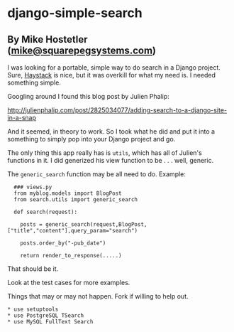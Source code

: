 # django-simple-search 
## By Mike Hostetler (mike@squarepegsystems.com)

I was looking for a portable, simple way to do search in a Django project. Sure, [Haystack](http://haystacksearch.org/) is nice, but it was overkill for what my need is. I needed something simple.

Googling around I found this blog post by Julien Phalip:

http://julienphalip.com/post/2825034077/adding-search-to-a-django-site-in-a-snap

And it seemed, in theory to work. So I took what he did and put it into a something to simply pop into your Django project and go.

The only thing this app really has is `utils`, which has all of Julien's functions in it. I did generized his view function to be . . . well, generic.

The `generic_search` function may be all need to do. Example:

      ### views.py
      from myblog.models import BlogPost
      from search.utils import generic_search

      def search(request):

        posts = generic_search(request,BlogPost,["title","content"],query_param="search")

        posts.order_by("-pub_date")        

        return render_to_response(.....)

That should be it.

Look at the test cases for more examples.

Things that may or may not happen. Fork if willing to help out.

    * use setuptools
    * use PostgreSQL TSearch 
    * use MySQL FullText Search



